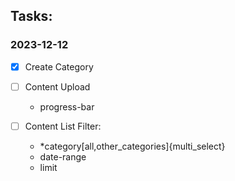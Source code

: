 ## Tasks:

### 2023-12-12

-[X] Create Category

-[ ] Content Upload
  - progress-bar

-[ ] Content List Filter:
  - *category[all,other_categories]{multi_select}
  - date-range
  - limit



